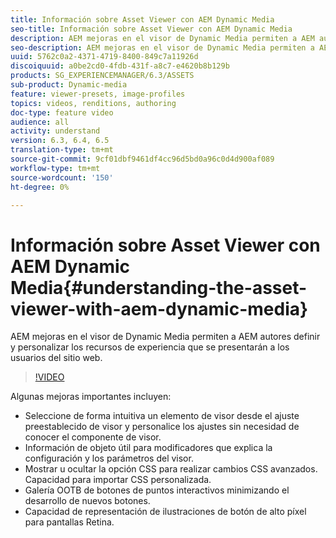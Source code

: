 ```yaml
---
title: Información sobre Asset Viewer con AEM Dynamic Media
seo-title: Información sobre Asset Viewer con AEM Dynamic Media
description: AEM mejoras en el visor de Dynamic Media permiten a AEM autores definir y personalizar los recursos de experiencia que se presentarán a los usuarios del sitio web.
seo-description: AEM mejoras en el visor de Dynamic Media permiten a AEM autores definir y personalizar los recursos de experiencia que se presentarán a los usuarios del sitio web.
uuid: 5762c0a2-4371-4719-8400-849c7a11926d
discoiquuid: a0be2cd0-4fdb-431f-a8c7-e4620b8b129b
products: SG_EXPERIENCEMANAGER/6.3/ASSETS
sub-product: Dynamic-media
feature: viewer-presets, image-profiles
topics: videos, renditions, authoring
doc-type: feature video
audience: all
activity: understand
version: 6.3, 6.4, 6.5
translation-type: tm+mt
source-git-commit: 9cf01dbf9461df4cc96d5bd0a96c0d4d900af089
workflow-type: tm+mt
source-wordcount: '150'
ht-degree: 0%

---
```



# Información sobre Asset Viewer con AEM Dynamic Media{#understanding-the-asset-viewer-with-aem-dynamic-media}

AEM mejoras en el visor de Dynamic Media permiten a AEM autores definir y personalizar los recursos de experiencia que se presentarán a los usuarios del sitio web.

>[!VIDEO](https://video.tv.adobe.com/v/17783/?quality=9&learn=on)

Algunas mejoras importantes incluyen:

* Seleccione de forma intuitiva un elemento de visor desde el ajuste preestablecido de visor y personalice los ajustes sin necesidad de conocer el componente de visor.
* Información de objeto útil para modificadores que explica la configuración y los parámetros del visor.
* Mostrar u ocultar la opción CSS para realizar cambios CSS avanzados. Capacidad para importar CSS personalizada.
* Galería OOTB de botones de puntos interactivos minimizando el desarrollo de nuevos botones.
* Capacidad de representación de ilustraciones de botón de alto píxel para pantallas Retina.